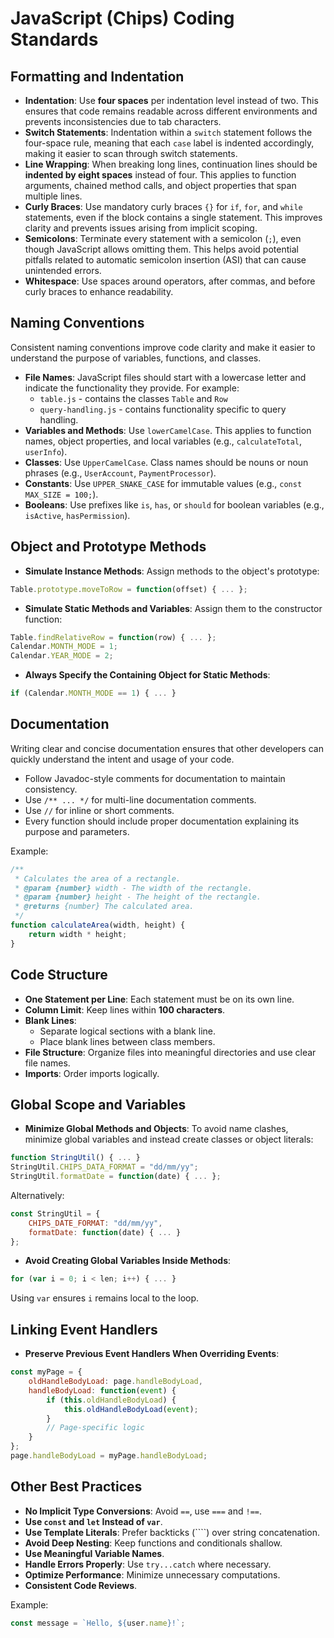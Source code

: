 # JavaScript (Chips) Coding Standards


## Formatting and Indentation
- **Indentation**: Use **four spaces** per indentation level instead of two. This ensures that code remains readable across different environments and prevents inconsistencies due to tab characters.
- **Switch Statements**: Indentation within a `switch` statement follows the four-space rule, meaning that each `case` label is indented accordingly, making it easier to scan through switch statements.
- **Line Wrapping**: When breaking long lines, continuation lines should be **indented by eight spaces** instead of four. This applies to function arguments, chained method calls, and object properties that span multiple lines.
- **Curly Braces**: Use mandatory curly braces `{}` for `if`, `for`, and `while` statements, even if the block contains a single statement. This improves clarity and prevents issues arising from implicit scoping.
- **Semicolons**: Terminate every statement with a semicolon (`;`), even though JavaScript allows omitting them. This helps avoid potential pitfalls related to automatic semicolon insertion (ASI) that can cause unintended errors.
- **Whitespace**: Use spaces around operators, after commas, and before curly braces to enhance readability.

## Naming Conventions
Consistent naming conventions improve code clarity and make it easier to understand the purpose of variables, functions, and classes.
- **File Names**: JavaScript files should start with a lowercase letter and indicate the functionality they provide. For example:
  - `table.js` - contains the classes `Table` and `Row`
  - `query-handling.js` - contains functionality specific to query handling.
- **Variables and Methods**: Use `lowerCamelCase`. This applies to function names, object properties, and local variables (e.g., `calculateTotal`, `userInfo`).
- **Classes**: Use `UpperCamelCase`. Class names should be nouns or noun phrases (e.g., `UserAccount`, `PaymentProcessor`).
- **Constants**: Use `UPPER_SNAKE_CASE` for immutable values (e.g., `const MAX_SIZE = 100;`).
- **Booleans**: Use prefixes like `is`, `has`, or `should` for boolean variables (e.g., `isActive`, `hasPermission`).

## Object and Prototype Methods
- **Simulate Instance Methods**: Assign methods to the object's prototype:
```js
Table.prototype.moveToRow = function(offset) { ... };
```
- **Simulate Static Methods and Variables**: Assign them to the constructor function:
```js
Table.findRelativeRow = function(row) { ... };
Calendar.MONTH_MODE = 1;   
Calendar.YEAR_MODE = 2;
```
- **Always Specify the Containing Object for Static Methods**:
```js
if (Calendar.MONTH_MODE == 1) { ... }
```

## Documentation
Writing clear and concise documentation ensures that other developers can quickly understand the intent and usage of your code.
- Follow Javadoc-style comments for documentation to maintain consistency.
- Use `/** ... */` for multi-line documentation comments.
- Use `//` for inline or short comments.
- Every function should include proper documentation explaining its purpose and parameters.

Example:
```js
/**
 * Calculates the area of a rectangle.
 * @param {number} width - The width of the rectangle.
 * @param {number} height - The height of the rectangle.
 * @returns {number} The calculated area.
 */
function calculateArea(width, height) {
    return width * height;
}
```

## Code Structure
- **One Statement per Line**: Each statement must be on its own line.
- **Column Limit**: Keep lines within **100 characters**.
- **Blank Lines**:
  - Separate logical sections with a blank line.
  - Place blank lines between class members.
- **File Structure**: Organize files into meaningful directories and use clear file names.
- **Imports**: Order imports logically.

## Global Scope and Variables
- **Minimize Global Methods and Objects**: To avoid name clashes, minimize global variables and instead create classes or object literals:
```js
function StringUtil() { ... }
StringUtil.CHIPS_DATA_FORMAT = "dd/mm/yy";
StringUtil.formatDate = function(date) { ... };
```
Alternatively:
```js
const StringUtil = {
    CHIPS_DATE_FORMAT: "dd/mm/yy",
    formatDate: function(date) { ... }
};
```
- **Avoid Creating Global Variables Inside Methods**:
```js
for (var i = 0; i < len; i++) { ... }
```
Using `var` ensures `i` remains local to the loop.

## Linking Event Handlers
- **Preserve Previous Event Handlers When Overriding Events**:
```js
const myPage = {
    oldHandleBodyLoad: page.handleBodyLoad,
    handleBodyLoad: function(event) {
        if (this.oldHandleBodyLoad) {
            this.oldHandleBodyLoad(event);
        }
        // Page-specific logic
    }
};
page.handleBodyLoad = myPage.handleBodyLoad;
```

## Other Best Practices
- **No Implicit Type Conversions**: Avoid `==`, use `===` and `!==`.
- **Use `const` and `let` Instead of `var`**.
- **Use Template Literals**: Prefer backticks (````) over string concatenation.
- **Avoid Deep Nesting**: Keep functions and conditionals shallow.
- **Use Meaningful Variable Names**.
- **Handle Errors Properly**: Use `try...catch` where necessary.
- **Optimize Performance**: Minimize unnecessary computations.
- **Consistent Code Reviews**.

Example:
```js
const message = `Hello, ${user.name}!`;
```
